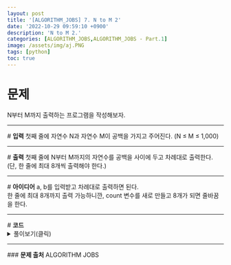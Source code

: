 ```yaml
---
layout: post
title: '[ALGORITHM_JOBS] 7. N to M 2'
date: '2022-10-29 09:59:10 +0900'
description: 'N to M 2.'
categories: [ALGORITHM_JOBS,ALGORITHM_JOBS - Part.1]
image: /assets/img/aj.PNG
tags: [python]
toc: true
---
```

# <b>문제</b>
N부터 M까지 출력하는 프로그램을 작성해보자.
<hr>
# <b>입력</b>
첫째 줄에 자연수 N과 자연수 M이 공백을 가지고 주어진다. (N ≤ M ≤ 1,000)
<hr>
# <b>출력</b>
첫째 줄에 N부터 M까지의 자연수를 공백을 사이에 두고 차례대로 출력한다. (단, 한 줄에 최대 8개씩 출력해야 한다.)
<hr>
# <b>아이디어</b>
a, b를 입력받고 차례대로 출력하면 된다.<br>
한 줄에 최대 8개까지 출력 가능하니깐, count 변수를 새로 만들고 8개가 되면 줄바꿈을 한다.
<hr>
# <b>코드</b>
<details>
<summary id="summary1">풀이보기(클릭)</summary>
<div markdown="1">


~~~python
a, b = map(int, input().split())
count = 0

for i in range(a, b+1):
    count += 1
    print(i,end=" ")
    if  count % 8 == 0:
        print()
~~~
</div>
</details>

<hr>
### <b>문제 출처</b>
ALGORITHM JOBS